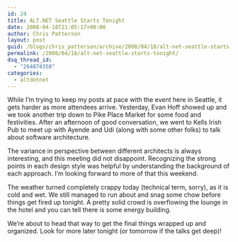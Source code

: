 ```yaml
---
id: 24
title: ALT.NET Seattle Starts Tonight
date: 2008-04-18T21:05:17+00:00
author: Chris Patterson
layout: post
guid: /blogs/chris_patterson/archive/2008/04/18/alt-net-seattle-starts-tonight.aspx
permalink: /2008/04/18/alt-net-seattle-starts-tonight/
dsq_thread_id:
  - "264874358"
categories:
  - altdotnet
---
```

While I&#8217;m trying to keep my posts at pace with the event here in Seattle, it gets harder as more attendees arrive. Yesterday, Evan Hoff showed up and we took another trip down to Pike Place Market for some food and festivities. After an afternoon of good conversation, we went to Kells Irish Pub to meet up with Ayende and Udi (along with some other folks) to talk about software architecture.

The variance in perspective between different architects is always interesting, and this meeting did not disappoint. Recognizing the strong points in each design style was helpful by understanding the background of each approach. I&#8217;m looking forward to more of that this weekend.

The weather turned completely crappy today (technical term, sorry), as it is cold and wet. We still managed to run about and snag some chow before things get fired up tonight. A pretty solid crowd is overflowing the lounge in the hotel and you can tell there is some energy building.

We&#8217;re about to head that way to get the final things wrapped up and organized. Look for more later tonight (or tomorrow if the talks get deep)!